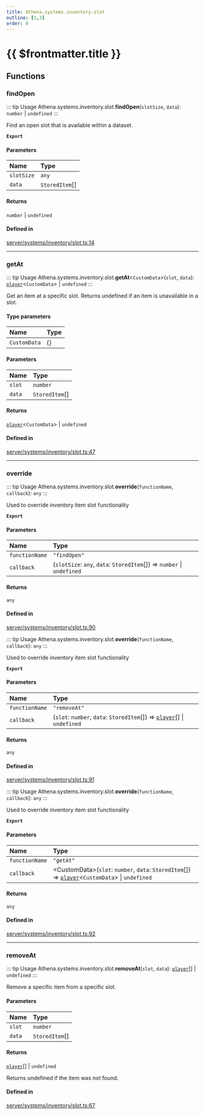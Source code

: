 ```yaml
---
title: Athena.systems.inventory.slot
outline: [1,3]
order: 0
---
```


# {{ $frontmatter.title }}


## Functions

### findOpen

::: tip Usage
Athena.systems.inventory.slot.**findOpen**(`slotSize`, `data`): `number` \| `undefined`
:::

Find an open slot that is available within a dataset.

**`Export`**

#### Parameters

| Name | Type |
| :------ | :------ |
| `slotSize` | `any` |
| `data` | `StoredItem`[] |

#### Returns

`number` \| `undefined`

#### Defined in

[server/systems/inventory/slot.ts:14](https://github.com/Stuyk/altv-athena/blob/217ba5f/src/core/server/systems/inventory/slot.ts#L14)

___

### getAt

::: tip Usage
Athena.systems.inventory.slot.**getAt**<`CustomData`\>(`slot`, `data`): [`player`](server_config.md#player)<`CustomData`\> \| `undefined`
:::

Get an item at a specific slot.
Returns undefined if an item is unavailable in a slot.

#### Type parameters

| Name | Type |
| :------ | :------ |
| `CustomData` | {} |

#### Parameters

| Name | Type |
| :------ | :------ |
| `slot` | `number` |
| `data` | `StoredItem`[] |

#### Returns

[`player`](server_config.md#player)<`CustomData`\> \| `undefined`

#### Defined in

[server/systems/inventory/slot.ts:47](https://github.com/Stuyk/altv-athena/blob/217ba5f/src/core/server/systems/inventory/slot.ts#L47)

___

### override

::: tip Usage
Athena.systems.inventory.slot.**override**(`functionName`, `callback`): `any`
:::

Used to override inventory item slot functionality

**`Export`**

#### Parameters

| Name | Type |
| :------ | :------ |
| `functionName` | ``"findOpen"`` |
| `callback` | (`slotSize`: `any`, `data`: `StoredItem`[]) => `number` \| `undefined` |

#### Returns

`any`

#### Defined in

[server/systems/inventory/slot.ts:90](https://github.com/Stuyk/altv-athena/blob/217ba5f/src/core/server/systems/inventory/slot.ts#L90)

::: tip Usage
Athena.systems.inventory.slot.**override**(`functionName`, `callback`): `any`
:::

Used to override inventory item slot functionality

**`Export`**

#### Parameters

| Name | Type |
| :------ | :------ |
| `functionName` | ``"removeAt"`` |
| `callback` | (`slot`: `number`, `data`: `StoredItem`[]) => [`player`](server_config.md#player)[] \| `undefined` |

#### Returns

`any`

#### Defined in

[server/systems/inventory/slot.ts:91](https://github.com/Stuyk/altv-athena/blob/217ba5f/src/core/server/systems/inventory/slot.ts#L91)

::: tip Usage
Athena.systems.inventory.slot.**override**(`functionName`, `callback`): `any`
:::

Used to override inventory item slot functionality

**`Export`**

#### Parameters

| Name | Type |
| :------ | :------ |
| `functionName` | ``"getAt"`` |
| `callback` | <CustomData\>(`slot`: `number`, `data`: `StoredItem`[]) => [`player`](server_config.md#player)<`CustomData`\> \| `undefined` |

#### Returns

`any`

#### Defined in

[server/systems/inventory/slot.ts:92](https://github.com/Stuyk/altv-athena/blob/217ba5f/src/core/server/systems/inventory/slot.ts#L92)

___

### removeAt

::: tip Usage
Athena.systems.inventory.slot.**removeAt**(`slot`, `data`): [`player`](server_config.md#player)[] \| `undefined`
:::

Remove a specific item from a specific slot.

#### Parameters

| Name | Type |
| :------ | :------ |
| `slot` | `number` |
| `data` | `StoredItem`[] |

#### Returns

[`player`](server_config.md#player)[] \| `undefined`

Returns undefined if the item was not found.

#### Defined in

[server/systems/inventory/slot.ts:67](https://github.com/Stuyk/altv-athena/blob/217ba5f/src/core/server/systems/inventory/slot.ts#L67)
